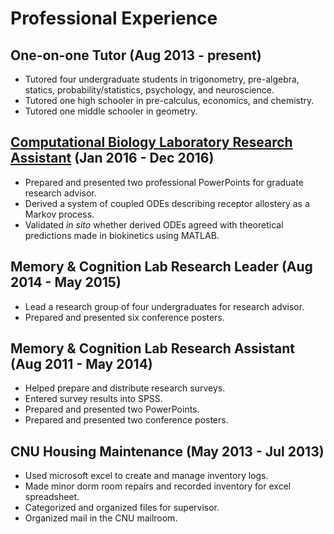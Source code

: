 # Professional Experience 

## One-on-one Tutor (Aug 2013 - present)
- Tutored four undergraduate students in trigonometry, pre-algebra, statics, probability/statistics, psychology, and neuroscience. 
- Tutored one high schooler in pre-calculus, economics, and chemistry. 
- Tutored one middle schooler in geometry. 


## [Computational Biology Laboratory Research Assistant](https://www.wm.edu/as/appliedscience/index.php) (Jan 2016 - Dec 2016) 
- Prepared and presented two professional PowerPoints for graduate research advisor.
- Derived a system of coupled ODEs describing receptor allostery as a Markov process. 
- Validated *in sito* whether derived ODEs agreed with theoretical predictions made in biokinetics using MATLAB. 


## Memory & Cognition Lab Research Leader (Aug 2014 - May 2015) 
- Lead a research group of four undergraduates for research advisor.
- Prepared and presented six conference posters. 


## Memory & Cognition Lab Research Assistant (Aug 2011 - May 2014) 
- Helped prepare and distribute research surveys.
- Entered survey results into SPSS.
- Prepared and presented two PowerPoints. 
- Prepared and presented two conference posters. 


## CNU Housing Maintenance (May 2013 - Jul 2013) 
- Used microsoft excel to create and manage inventory logs.
- Made minor dorm room repairs and recorded inventory for excel spreadsheet.
- Categorized and organized files for supervisor.
- Organized mail in the CNU mailroom. 

